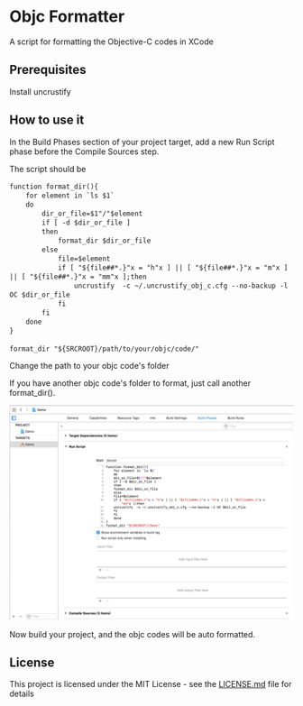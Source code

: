 # Objc Formatter
A script for formatting the Objective-C codes in XCode

## Prerequisites

Install uncrustify

## How to use it

In the Build Phases section of your project target, add a new Run Script phase before the Compile Sources step.

The script should be

```shell
function format_dir(){
    for element in `ls $1`
    do
        dir_or_file=$1"/"$element
        if [ -d $dir_or_file ]
        then
            format_dir $dir_or_file
        else
            file=$element
            if [ "${file##*.}"x = "h"x ] || [ "${file##*.}"x = "m"x ] || [ "${file##*.}"x = "mm"x ];then
                uncrustify  -c ~/.uncrustify_obj_c.cfg --no-backup -l OC $dir_or_file
            fi
        fi
    done
}

format_dir "${SRCROOT}/path/to/your/objc/code/"
```

Change the path to your objc code's folder

If you have another objc code's folder to format, just call another format_dir().

![](demo.png)

Now build your project, and the objc codes will be auto formatted.

## License

This project is licensed under the MIT License - see the [LICENSE.md](LICENSE.md) file for details
